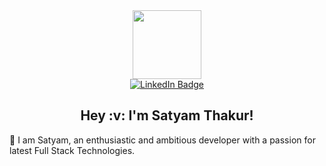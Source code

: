 <div id="header" align="center">
  <img src="https://media.giphy.com/media/zhYSVCirREeIZtONCI/giphy.gif" width="110"/>
</div>
<div id="badges" align="center">
  <a href="https://www.linkedin.com/in/satyam-thakur-15873a136/">
    <img src="https://img.shields.io/badge/LinkedIn-blue?style=for-the-badge&logo=linkedin&logoColor=white" alt="LinkedIn Badge"/>
  </a>
 <!-- 
<a href="your-youtube-URL">
    <img src="https://img.shields.io/badge/YouTube-red?style=for-the-badge&logo=youtube&logoColor=white" alt="Youtube Badge"/>
  </a>
  <a href="your-twitter-URL">
    <img src="https://img.shields.io/badge/Twitter-blue?style=for-the-badge&logo=twitter&logoColor=white" alt="Twitter Badge"/>
  </a>
-->
</div>

<h2 align="center">Hey :v: I'm Satyam Thakur! </h2>

👋 I am Satyam, an enthusiastic and ambitious developer with a passion for latest Full Stack Technologies. 


<!--I am 
**tkrsatyam/tkrsatyam** is a ✨ _special_ ✨ repository because its `README.md` (this file) appears on your GitHub profile.

Here are some ideas to get you started:

- 🔭 I’m currently working on ...
- 🌱 I’m currently learning ...
- 👯 I’m looking to collaborate on ...
- 🤔 I’m looking for help with ...
- 💬 Ask me about ...
- 📫 How to reach me: ...
- 😄 Pronouns: ...
- ⚡ Fun fact: ...
-->
